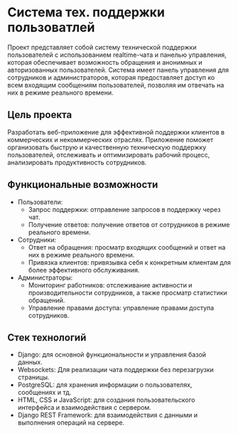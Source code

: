 # Система тех. поддержки пользоватлей
Проект представляет собой систему технической поддержки пользователей с использованием realtime-чата и панелью управления, которая обеспечивает возможность обращения и анонимных и авторизованных пользователей. Система имеет панель управления для сотрудников и администраторов, которая предоставляет доступ ко всем входящим сообщениям пользователей, позволяя им отвечать на них в режиме реального времени.

## Цель проекта
Разработать веб-приложение для эффективной поддержки клиентов в коммерческих и некоммерческих отраслях. Приложение поможет организовать быструю и качественную техническую поддержку пользователей, отслеживать и оптимизировать рабочий процесс, анализировать продуктивность сотрудников.

## Функциональные возможности
- Пользователи:
  - Запрос поддержки: отправление запросов в поддержку через чат.
  - Получение ответов: получение ответов от сотрудников в режиме реального времени.
- Сотрудники:
  - Ответ на обращения: просматр входящих сообщений и ответ на них в режиме реального времени.
  - Привязка клиентов: привязывка себя к конкретным клиентам для более эффективного обслуживания.
- Администраторы:
  - Мониторинг работников: отслеживание активности и производительности сотрудников, а также просматр статистики обращений.
  - Управление правами доступа: управление правами доступа сотрудников.

## Стек технологий
- Django: для основной функциональности и управления базой данных.
- Websockets: Для реализации чата поддержки без перезагрузки страницы.
- PostgreSQL: для хранения информации о пользователях, сообщениях и тд.
- HTML, CSS и JavaScript: для создания пользовательского интерфейса и взаимодействия с сервером.
- Django REST Framework: для взаимодействия с данными и выполнения операций на сервере.
